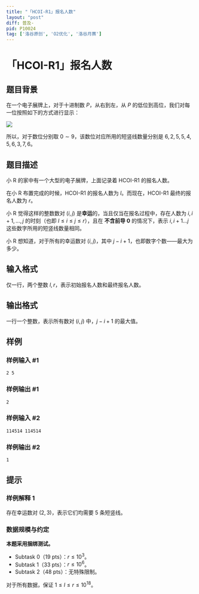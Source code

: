 ```yaml
---
title: "「HCOI-R1」报名人数"
layout: "post"
diff: 普及-
pid: P10024
tag: ['洛谷原创', 'O2优化', '洛谷月赛']
---
```

# 「HCOI-R1」报名人数
## 题目背景

在一个电子展牌上，对于十进制数 $P$，从右到左，从 $P$ 的低位到高位，我们对每一位按照如下的方式进行显示：

![](https://cdn.luogu.com.cn/upload/image_hosting/taibn0fi.png)

所以，对于数位分别取 $0\sim 9$，该数位对应所用的短竖线数量分别是 $6, 2, 5, 5, 4, 5, 6, 3, 7, 6$。
## 题目描述

小 R 的家中有一个大型的电子展牌，上面记录着 HCOI-R1 的报名人数。

在小 R 布置完成的时候，HCOI-R1 的报名人数为 $l$。而现在，HCOI-R1 最终的报名人数为 $r$。

小 R 觉得这样的整数数对 $(i, j)$ 是**幸运**的，当且仅当在报名过程中，存在人数为 $i, i + 1, \dots, j$ 的时刻（也即 $l \leq i \leq j \leq r$），且在 **不含前导 $\bm 0$** 的情况下，表示 $i, i + 1 \dots j$ 这些数字所用的短竖线数量相同。

小 R 想知道，对于所有的幸运数对 $(i, j)$，其中 $j - i + 1$，也即数字个数——最大为多少。
## 输入格式

仅一行，两个整数 $l, r$，表示初始报名人数和最终报名人数。
## 输出格式

一行一个整数，表示所有数对 $(i, j)$ 中，$j - i + 1$ 的最大值。
## 样例

### 样例输入 #1
```
2 5
```
### 样例输出 #1
```
2
```
### 样例输入 #2
```
114514 114514
```
### 样例输出 #2
```
1
```
## 提示

### 样例解释 1

存在幸运数对 $(2, 3)$，表示它们均需要 $5$ 条短竖线。

### 数据规模与约定

**本题采用捆绑测试。**

+ Subtask 0（19 pts）：$r \leq 10^3$。
+ Subtask 1（33 pts）：$r \leq 10^6$。
+ Subtask 2（48 pts）：无特殊限制。

对于所有数据，保证 $1 \leq l \leq r \leq 10^{18}$。
